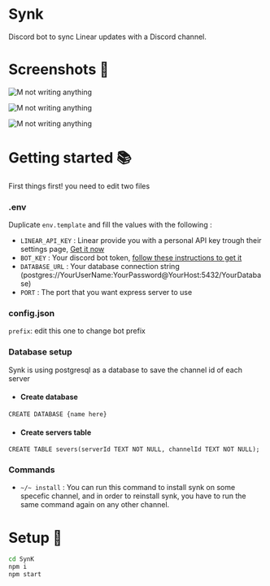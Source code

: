 # Synk 
Discord bot to sync Linear updates with a Discord channel.

# Screenshots :muscle:
![M not writing anything](https://i.postimg.cc/4yYRPC4z/Screenshot-from-2020-06-16-21-17-17.png)

![M not writing anything](https://i.postimg.cc/4x6kBQGF/Screenshot-from-2020-06-16-21-16-27.png)

![M not writing anything](https://i.postimg.cc/gJ0Cc9Zf/Screenshot-from-2020-06-16-21-16-05.png)

# Getting started :books:
First things first! you need to edit two files 

### .env
Duplicate `env.template` and fill the values with the following : 
* `LINEAR_API_KEY` : Linear provide you with a personal API key trough their settings page, [Get it now](https://linear.app/settings/api)
* `BOT_KEY` : Your discord bot token, [follow these instructions to get it](https://github.com/reactiflux/discord-irc/wiki/Creating-a-discord-bot-&-getting-a-token)
* `DATABASE_URL` : Your database connection string (postgres://YourUserName:YourPassword@YourHost:5432/YourDatabase)
* `PORT` : The port that you want express server to use 
### config.json
``prefix``: edit this one to change bot prefix 
### Database setup
Synk is using postgresql as a database to save the channel id of each server
* #### Create database
```
CREATE DATABASE {name here}
```
* #### Create servers table
``` 
CREATE TABLE severs(serverId TEXT NOT NULL, channelId TEXT NOT NULL);
```
### Commands
* ``~/~ install`` : You can run this command to install synk on some specefic channel, and in order to reinstall synk, you have to run the same command again on any other channel.
# Setup :runner:

```sh
cd SynK
npm i
npm start
```
